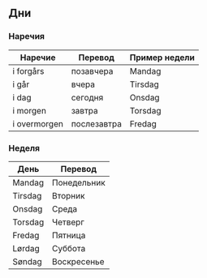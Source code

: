 ## Дни

### Наречия

| Наречие      | Перевод     | Пример недели |
| ------------ | ----------- | ------------- |
| i forgårs    | позавчера   | Mandag        |
| i går        | вчера       | Tirsdag       |
| i dag        | сегодня     | Onsdag        |
| i morgen     | завтра      | Torsdag       |
| i overmorgen | послезавтра | Fredag        |

### Неделя

| День    | Перевод     |
| ------- | ----------- |
| Mandag  | Понедельник |
| Tirsdag | Вторник     |
| Onsdag  | Среда       |
| Torsdag | Четверг     |
| Fredag  | Пятница     |
| Lørdag  | Суббота     |
| Søndag  | Воскресенье |


